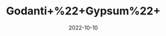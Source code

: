 ---
title: 'Godanti+%22+Gypsum%22+'
date: '2022-10-10' 
metatag: '' 
inventory: '0' 
draft: false 
# meta description 
shortDescripton: 'Godanti+is+a+potent+combination+of+natural+and+plant+extracts+that+are+rich+in+calcium+and+other+minerals.+'
description: 'stone'
longdescription: ''
featured: True
# product Price
price: '50.0'
# Product Short Description
shortDescription: 'Godanti+is+a+potent+combination+of+natural+and+plant+extracts+that+are+rich+in+calcium+and+other+minerals.+'
productID: 'D2425ADA-5224-ED11-9968-005056B3A416'
type: 'products'
category: 'stone' 
thumnailproduct: 'https://eraconnect.blob.core.windows.net/product-images/aminsaddiquidawakhana/D2425ADA-5224-ED11-9968-005056B3A416.webp' 
images:
  - image: 'https://eraconnect.blob.core.windows.net/product-images/aminsaddiquidawakhana/D2425ADA-5224-ED11-9968-005056B3A416.webp'  
Variants:
---